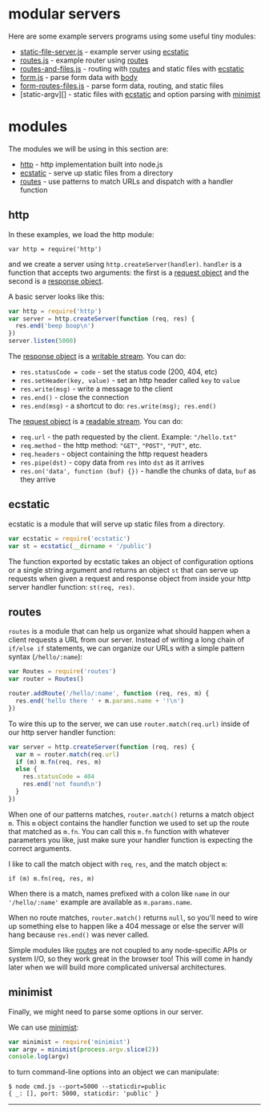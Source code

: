 # modular servers

Here are some example servers programs using some useful tiny modules:

* [static-file-server.js][] - example server using [ecstatic][]
* [routes.js][] - example router using [routes][]
* [routes-and-files.js][] - routing with [routes][] and static files with
[ecstatic][]
* [form.js][] - parse form data with [body][]
* [form-routes-files.js][] - parse form data, routing, and static files
* [static-argv][] - static files with [ecstatic][] and option parsing with
[minimist][]

# modules

The modules we will be using in this section are:

* [http][] - http implementation built into node.js
* [ecstatic][] - serve up static files from a directory
* [routes][] - use patterns to match URLs and dispatch with a handler function

## http

In these examples, we load the http module:

```
var http = require('http')
```

and we create a server using `http.createServer(handler)`.
`handler` is a function that accepts two arguments: the first is a
[request object][] and the second is a [response object][].

A basic server looks like this:

``` js
var http = require('http')
var server = http.createServer(function (req, res) {
  res.end('beep boop\n')
})
server.listen(5000)
```

The [response object][] is a [writable stream][]. You can do:

* `res.statusCode = code` - set the status code (200, 404, etc)
* `res.setHeader(key, value)` - set an http header called `key` to `value`
* `res.write(msg)` - write a message to the client
* `res.end()` - close the connection
* `res.end(msg)` - a shortcut to do: `res.write(msg); res.end()`

The [request object][] is a [readable stream][]. You can do:

* `req.url` - the path requested by the client. Example: `"/hello.txt"`
* `req.method` - the http method: `"GET"`, `"POST"`, `"PUT"`, etc.
* `req.headers` - object containing the http request headers
* `res.pipe(dst)` - copy data from `res` into `dst` as it arrives
* `res.on('data', function (buf) {})` - handle the chunks of data, `buf` as
they arrive

## ecstatic

ecstatic is a module that will serve up static files from a directory.

``` js
var ecstatic = require('ecstatic')
var st = ecstatic(__dirname + '/public')
```

The function exported by ecstatic takes an object of configuration options or a
single string argument and returns an object `st` that can serve up requests when
given a request and response object from inside your http server handler
function: `st(req, res)`.

## routes

`routes` is a module that can help us organize what should happen when a client
requests a URL from our server. Instead of writing a long chain of `if/else if`
statements, we can organize our URLs with a simple pattern syntax
(`/hello/:name`):

``` js
var Routes = require('routes')
var router = Routes()

router.addRoute('/hello/:name', function (req, res, m) {
  res.end('hello there ' + m.params.name + '!\n')
})
```

To wire this up to the server, we can use `router.match(req.url)` inside of our
http server handler function:

``` js
var server = http.createServer(function (req, res) {
  var m = router.match(req.url)
  if (m) m.fn(req, res, m)
  else {
    res.statusCode = 404
    res.end('not found\n')
  }
})
```

When one of our patterns matches, `router.match()` returns a match object `m`.
This `m` object contains the handler function we used to set up the route that
matched as `m.fn`. You can call this `m.fn` function with whatever parameters
you like, just make sure your handler function is expecting the correct
arguments.

I like to call the match object with `req`, `res`, and the match object `m`:

```
if (m) m.fn(req, res, m)
```

When there is a match, names prefixed with a colon like `name` in our
`'/hello/:name'` example are available as `m.params.name`.

When no route matches, `router.match()` returns `null`, so you'll need to wire
up something else to happen like a 404 message or else the server will hang
because `res.end()` was never called.

Simple modules like [routes][] are not coupled to any node-specific APIs or
system I/O, so they work great in the browser too! This will come in handy later
when we will build more complicated universal architectures.

## minimist

Finally, we might need to parse some options in our server.

We can use [minimist][]:

``` js
var minimist = require('minimist')
var argv = minimist(process.argv.slice(2))
console.log(argv)
```

to turn command-line options into an object we can manipulate:

```
$ node cmd.js --port=5000 --staticdir=public
{ _: [], port: 5000, staticdir: 'public' }
```

---

[static-file-server.js]: static-file-server.js
[routes.js]: routes.js
[routes-and-files.js]: routes-and-files.js
[form.js]: form.js
[form-routes-files.js]: form.js
[static-argv.js]: static-argv.js
[ecstatic]: https://npmjs.com/package/ecstatic
[routes]: https://npmjs.com/package/routes
[body]: https://npmjs.com/package/body
[http]: https://nodejs.org/api/http.html
[request object]: https://nodejs.org/api/http.html#http_class_http_clientrequest
[response object]: https://nodejs.org/api/http.html#http_class_http_serverresponse
[readable stream]: https://nodejs.org/api/stream.html#stream_class_stream_readable
[writable stream]: https://nodejs.org/api/stream.html#stream_class_stream_writable
[minimist]: https://npmjs.com/package/minimist
